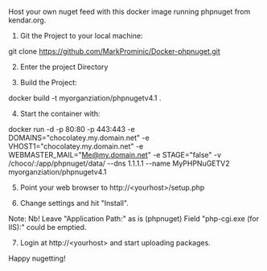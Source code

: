 Host your own nuget feed with this docker image running phpnuget from kendar.org.

1. Git the Project to your local machine:

git clone https://github.com/MarkProminic/Docker-phpnuget.git

2. Enter the project Directory

3. Build the Project:

docker build -t myorganziation/phpnugetv4.1 .

4.  Start the container with:

docker run -d -p 80:80  -p 443:443 -e DOMAINS="chocolatey.my.domain.net" -e VHOST1="chocolatey.my.domain.net" -e WEBMASTER_MAIL="Me@my.domain.net" -e STAGE="false" -v /choco/:/app/phpnuget/data/ --dns 1.1.1.1 --name MyPHPNuGETV2 myorganziation/phpnugetv4.1

5. Point your web browser to http://\<yourhost\>/setup.php

6. Change settings and hit "Install".

Note:
Nb! Leave "Application Path:" as is (phpnuget)
Field "php-cgi.exe (for IIS):" could be emptied.

7. Login at http://\<yourhost\> and start uploading packages.

Happy nugetting!
